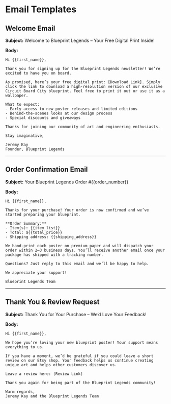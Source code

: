 # Email Templates

## Welcome Email
**Subject:** Welcome to Blueprint Legends – Your Free Digital Print Inside!

**Body:**
```
Hi {{first_name}},

Thank you for signing up for the Blueprint Legends newsletter! We’re excited to have you on board.

As promised, here’s your free digital print: [Download Link]. Simply click the link to download a high‑resolution version of our exclusive Circuit Board City blueprint. Feel free to print it out or use it as a wallpaper.

What to expect:
- Early access to new poster releases and limited editions
- Behind‑the‑scenes looks at our design process
- Special discounts and giveaways

Thanks for joining our community of art and engineering enthusiasts.

Stay imaginative,

Jeremy Kay  
Founder, Blueprint Legends
```

---

## Order Confirmation Email
**Subject:** Your Blueprint Legends Order #{{order_number}}

**Body:**
```
Hi {{first_name}},

Thanks for your purchase! Your order is now confirmed and we’ve started preparing your blueprint.

**Order Summary:**
- Item(s): {{item_list}}
- Total: ${{total_price}}
- Shipping address: {{shipping_address}}

We hand‑print each poster on premium paper and will dispatch your order within 2–3 business days. You’ll receive another email once your package has shipped with a tracking number.

Questions? Just reply to this email and we’ll be happy to help.

We appreciate your support!

Blueprint Legends Team
```

---

## Thank You & Review Request
**Subject:** Thank You for Your Purchase – We’d Love Your Feedback!

**Body:**
```
Hi {{first_name}},

We hope you’re loving your new blueprint poster! Your support means everything to us.

If you have a moment, we’d be grateful if you could leave a short review on our Etsy shop. Your feedback helps us continue creating unique art and helps other customers discover us.

Leave a review here: [Review Link]

Thank you again for being part of the Blueprint Legends community!

Warm regards,
Jeremy Kay and the Blueprint Legends Team
```
